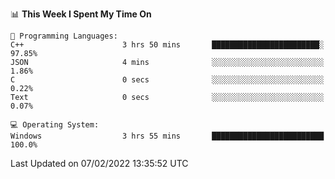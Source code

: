 
<!--START_SECTION:waka-->
📊 **This Week I Spent My Time On** 

```text
💬 Programming Languages: 
C++                      3 hrs 50 mins       ████████████████████████░   97.85% 
JSON                     4 mins              ░░░░░░░░░░░░░░░░░░░░░░░░░   1.86% 
C                        0 secs              ░░░░░░░░░░░░░░░░░░░░░░░░░   0.22% 
Text                     0 secs              ░░░░░░░░░░░░░░░░░░░░░░░░░   0.07%

💻 Operating System: 
Windows                  3 hrs 55 mins       █████████████████████████   100.0%

```


 Last Updated on 07/02/2022 13:35:52 UTC
<!--END_SECTION:waka-->

